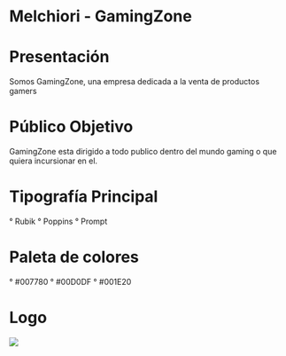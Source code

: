 # Melchiori - GamingZone

# Presentación

Somos GamingZone, una empresa dedicada a la venta de productos gamers

# Público Objetivo

GamingZone esta dirigido a todo publico dentro del mundo gaming o que quiera incursionar en el.

# Tipografía Principal

° Rubik
° Poppins
° Prompt

# Paleta de colores

° #007780
° #00D0DF
° #001E20

# Logo

<img src="C:\Users\leand\OneDrive\Cursos\Icaro\Proyecto\Logo.png">
